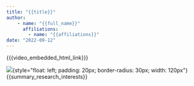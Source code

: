 ```yaml
---
title: "{{title}}"
author: 
    - name: "{{full_name}}"
      affiliations: 
        - name: "{{affiliations}}"
date: "2022-09-12"
---
```


{{{video_embedded_html_link}}}

![](/images/speakers/{{speaker_id}}.png){style="float: left; padding: 20px; border-radius: 30px; width: 120px"} {{summary_research_interests}}
